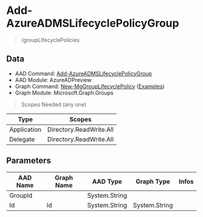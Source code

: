 # Add-AzureADMSLifecyclePolicyGroup

> /groupLifecyclePolicies

## Data

+ AAD Command: [Add-AzureADMSLifecyclePolicyGroup](https://docs.microsoft.com/en-us/powershell/module/AzureAD/Add-AzureADMSLifecyclePolicyGroup?view=azureadps-2.0-preview)
+ AAD Module: AzureADPreview
+ Graph Command: [New-MgGroupLifecyclePolicy](https://docs.microsoft.com/en-us/powershell/module/Microsoft.Graph.Groups/New-MgGroupLifecyclePolicy) ([Examples](https://github.com/orgs/msgraph/discussions?discussions_q=New-MgGroupLifecyclePolicy))
+ Graph Module: Microsoft.Graph.Groups

> Scopes Needed (any one)

|Type|Scopes|
|---|---|
|Application|Directory.ReadWrite.All|
|Delegate|Directory.ReadWrite.All|

## Parameters

|AAD Name|Graph Name|AAD Type|Graph Type|Infos|
|---|---|---|---|---|
|GroupId||System.String|||
|Id|Id|System.String|System.String||

